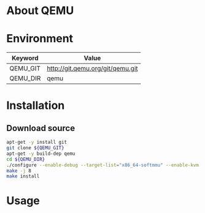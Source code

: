 # About QEMU

# Environment

Keyword  | Value
-----    | -----
QEMU_GIT | http://git.qemu.org/git/qemu.git
QEMU_DIR | qemu

# Installation

## Download source

~~~bash
apt-get -y install git
git clone ${QEMU_GIT}
apt-get -y build-dep qemu
cd ${QEMU_DIR}
./configure --enable-debug --target-list="x86_64-softmmu" --enable-kvm
make -j 8
make install
~~~

# Usage

